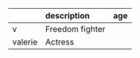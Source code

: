 |         | description     |   age |
|:--------|:----------------|------:|
| v       | Freedom fighter |    |
| valerie | Actress         |    |